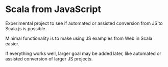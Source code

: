 Scala from JavaScript
=====================

Experimental project to see if automated or assisted conversion from JS to Scala.js is possible.

Minimal functionality is to make using JS examples from Web in Scala easier.
  
If everything works well, larger goal may be added later, like automated or assisted conversion of larger JS projects.
